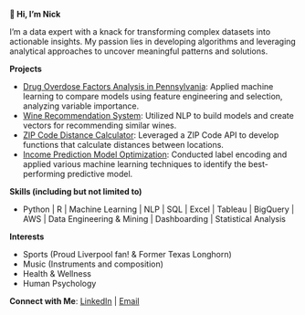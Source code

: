 **👋 Hi, I’m Nick**

I’m a data expert with a knack for transforming complex datasets into actionable insights. My passion lies in developing algorithms and leveraging analytical approaches to uncover meaningful patterns and solutions.



**Projects**
- [Drug Overdose Factors Analysis in Pennsylvania](https://github.com/nphynn/Projects/blob/main/Drug%20Overdose%20in%20PA%20Project.Rmd): Applied machine learning to compare models using feature engineering and selection, analyzing variable importance.
- [Wine Recommendation System](https://github.com/nphynn/Projects/blob/main/Wine%20Recommedation%20System.ipynb): Utilized NLP to build models and create vectors for recommending similar wines.
- [ZIP Code Distance Calculator](https://github.com/nphynn/Projects/blob/main/ZIPCode%20API%20Location%20Extraction.ipynb): Leveraged a ZIP Code API to develop functions that calculate distances between locations.
- [Income Prediction Model Optimization](https://github.com/nphynn/Projects/blob/main/Identifying%20Best%20ML%20Model%20(Income%20Prediction).ipynb): Conducted label encoding and applied various machine learning techniques to identify the best-performing predictive model.



**Skills (including but not limited to)** 
- Python | R | Machine Learning | NLP | SQL | Excel | Tableau | BigQuery | AWS | Data Engineering & Mining | Dashboarding | Statistical Analysis 



**Interests**
- Sports (Proud Liverpool fan! & Former Texas Longhorn)
- Music (Instruments and composition)
- Health & Wellness
- Human Psychology



**Connect with Me**:
[LinkedIn](https://www.linkedin.com/in/nick-phynn-928354b4/) | [Email](nickphynn@gmail.com)

<!---
nphynn/nphynn is a ✨ special ✨ repository because its `README.md` (this file) appears on your GitHub profile.
You can click the Preview link to take a look at your changes.
--->
